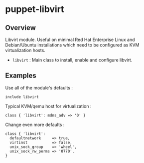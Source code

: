 # puppet-libvirt

## Overview

Libvirt module. Useful on minimal Red Hat Enterprise Linux and Debian/Ubuntu
installations which need to be configured as KVM virtualization hosts.

* `libvirt` : Main class to install, enable and configure libvirt.

## Examples

Use all of the module's defaults :

```puppet
include libvirt
```

Typical KVM/qemu host for virtualization :

```puppet
class { 'libvirt': mdns_adv => '0' }
```

Change even more defaults :

```puppet
class { 'libvirt':
  defaultnetwork     => true,
  virtinst           => false,
  unix_sock_group    => 'wheel',
  unix_sock_rw_perms => '0770',
}
```

